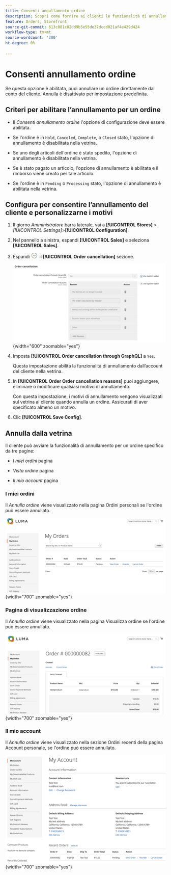 ```yaml
---
title: Consenti annullamento ordine
description: Scopri come fornire ai clienti le funzionalità di annullamento.
feature: Orders, Storefront
source-git-commit: 613c081c02dd9b5e55de37dccd021af4e429d424
workflow-type: tm+mt
source-wordcount: '300'
ht-degree: 0%

---
```



# Consenti annullamento ordine

Se questa opzione è abilitata, puoi annullare un ordine direttamente dal conto del cliente. Annulla è disattivato per impostazione predefinita.

## Criteri per abilitare l’annullamento per un ordine

- Il _Consenti annullamento ordine_ l&#39;opzione di configurazione deve essere abilitata.

- Se l&#39;ordine è in `Hold`, `Canceled`, `Complete`, o `Closed` stato, l&#39;opzione di annullamento è disabilitata nella vetrina.

- Se uno degli articoli dell&#39;ordine è stato spedito, l&#39;opzione di annullamento è disabilitata nella vetrina.

- Se è stato pagato un articolo, l&#39;opzione di annullamento è abilitata e il rimborso viene creato per tale articolo.

- Se l&#39;ordine è in `Pending` o `Processing` stato, l&#39;opzione di annullamento è abilitata nella vetrina.

## Configura per consentire l’annullamento del cliente e personalizzarne i motivi

1. Il giorno _Amministratore_ barra laterale, vai a **[!UICONTROL Stores]** > _[!UICONTROL Settings]_>**[!UICONTROL Configuration]**.

1. Nel pannello a sinistra, espandi **[!UICONTROL Sales]** e seleziona **[!UICONTROL Sales]**.

1. Espandi ![Selettore di espansione](../assets/icon-display-expand.png) il **[!UICONTROL Order cancellation]** sezione.

   ![Opzioni di annullamento ordine](../configuration-reference/sales/assets/sales-order-cancellation.png){width="600" zoomable="yes"}

1. Imposta **[!UICONTROL Order cancellation through GraphQL]** a `Yes`.

   Questa impostazione abilita la funzionalità di annullamento dall’account del cliente nella vetrina.

1. In **[!UICONTROL Order Order cancellation reasons]** puoi aggiungere, eliminare o modificare qualsiasi motivo di annullamento.

   Con questa impostazione, i motivi di annullamento vengono visualizzati sul vetrina al cliente quando annulla un ordine.
Assicurati di aver specificato almeno un motivo.

1. Clic **[!UICONTROL Save Config]**.

## Annulla dalla vetrina

Il cliente può avviare la funzionalità di annullamento per un ordine specifico da tre pagine:

- _I miei ordini_ pagina

- _Vista ordine_ pagina

- _Il mio account_ pagina

### I miei ordini

Il _Annulla ordine_ viene visualizzato nella pagina Ordini personali se l&#39;ordine può essere annullato.

![Esempio di vetrina: pagina I miei ordini](./assets/my-order-page-view-cancel.png){width="700" zoomable="yes"}

### Pagina di visualizzazione ordine

Il _Annulla ordine_ viene visualizzato nella pagina Visualizza ordine se l&#39;ordine può essere annullato.

![Pagina dettagli ordine](./assets/order-view-page-cancel.png){width="700" zoomable="yes"}

### Il mio account

Il _Annulla ordine_ viene visualizzato nella sezione Ordini recenti della pagina Account personale, se l&#39;ordine può essere annullato.

![Pagina Il mio account](./assets/my-account-page-view-cancel.png){width="700" zoomable="yes"}


